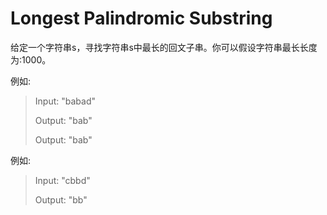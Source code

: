 # Longest Palindromic Substring

给定一个字符串s，寻找字符串s中最长的回文子串。你可以假设字符串最长长度为:1000。


例如:

> Input: "babad"
>
> Output: "bab"
>
> Output: "bab"

例如:

> Input: "cbbd"
>
> Output: "bb"